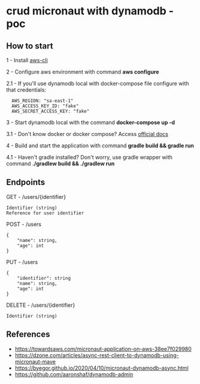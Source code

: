 # crud micronaut with dynamodb - poc

## How to start

1 - Install [aws-cli](https://aws.amazon.com/pt/cli/)

2 - Configure aws environment with command **aws configure**

2.1 - If you'll use dynamodb local with docker-compose file configure with that credentials:

      AWS_REGION: "sa-east-1"
      AWS_ACCESS_KEY_ID: "fake"
      AWS_SECRET_ACCESS_KEY: "fake"

3 - Start dynamodb local with the command **docker-compose up -d**

3.1 - Don't know docker or docker compose? Access [official docs](https://www.docker.com/)

4 - Build and start the application with command **gradle build && gradle run**

4.1 - Haven't gradle installed? Don't worry, use gradle wrapper with command **./gradlew build && ./gradlew run**

## Endpoints

GET - /users/{identifier}

    Identifier (string)
    Reference for user identifier

POST - /users

    {
        "name": string,
        "age": int
    }

PUT - /users

    {
        "identifier": string
        "name": string,
        "age": int
    }

DELETE - /users/{identifier}

    Identifier (string)

## References

- https://towardsaws.com/micronaut-application-on-aws-38ee7f029980
- https://dzone.com/articles/async-rest-client-to-dynamodb-using-micronaut-mave
- https://byegor.github.io/2020/04/10/micronaut-dynamodb-async.html
- https://github.com/aaronshaf/dynamodb-admin